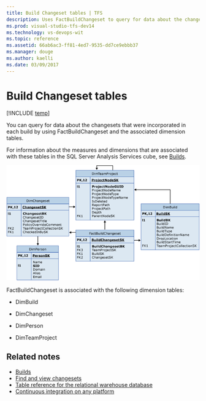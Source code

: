 ```yaml
---
title: Build Changeset tables | TFS
description: Uses FactBuildChangeset to query for data about the changesets.
ms.prod: visual-studio-tfs-dev14
ms.technology: vs-devops-wit
ms.topic: reference
ms.assetid: 66ab6ac3-ff81-4ed7-9535-dd7ce9ebbb37
ms.manager: douge
ms.author: kaelli
ms.date: 03/09/2017
---
```


# Build Changeset tables

[!INCLUDE [temp](../_shared/tfs-header-17-15.md)]

You can query for data about the changesets that were incorporated in each build by using FactBuildChangeset and the associated dimension tables.  
  
 For information about the measures and dimensions that are associated with these tables in the SQL Server Analysis Services cube, see [Builds](perspective-build-analyze-report-build-details-coverage.md).  
  
 ![Tables for Changesets in a Build](_img/teamproj_factbuildchangeset.png "TeamProj_FactBuildChangeset")  
  
 FactBuildChangeset is associated with the following dimension tables:  
  
-   DimBuild  
  
-   DimChangeset  
  
-   DimPerson  
  
-   DimTeamProject  
  
## Related notes
- [Builds](perspective-build-analyze-report-build-details-coverage.md)   
- [Find and view changesets](../../tfvc/find-view-changesets.md)   
- [Table reference for the relational warehouse database](table-reference-relational-warehouse-database.md) 
- [Continuous integration on any platform](../../build/overview.md) 
